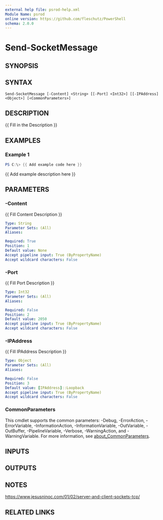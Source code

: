 ```yaml
---
external help file: psrod-help.xml
Module Name: psrod
online version: https://github.com/fleschutz/PowerShell
schema: 2.0.0
---
```


# Send-SocketMessage

## SYNOPSIS

## SYNTAX

```
Send-SocketMessage [-Content] <String> [[-Port] <Int32>] [[-IPAddress] <Object>] [<CommonParameters>]
```

## DESCRIPTION
{{ Fill in the Description }}

## EXAMPLES

### Example 1
```powershell
PS C:\> {{ Add example code here }}
```

{{ Add example description here }}

## PARAMETERS

### -Content
{{ Fill Content Description }}

```yaml
Type: String
Parameter Sets: (All)
Aliases:

Required: True
Position: 1
Default value: None
Accept pipeline input: True (ByPropertyName)
Accept wildcard characters: False
```

### -Port
{{ Fill Port Description }}

```yaml
Type: Int32
Parameter Sets: (All)
Aliases:

Required: False
Position: 2
Default value: 2050
Accept pipeline input: True (ByPropertyName)
Accept wildcard characters: False
```

### -IPAddress
{{ Fill IPAddress Description }}

```yaml
Type: Object
Parameter Sets: (All)
Aliases:

Required: False
Position: 3
Default value: [IPAddress]::Loopback
Accept pipeline input: True (ByPropertyName)
Accept wildcard characters: False
```

### CommonParameters
This cmdlet supports the common parameters: -Debug, -ErrorAction, -ErrorVariable, -InformationAction, -InformationVariable, -OutVariable, -OutBuffer, -PipelineVariable, -Verbose, -WarningAction, and -WarningVariable. For more information, see [about_CommonParameters](http://go.microsoft.com/fwlink/?LinkID=113216).

## INPUTS

## OUTPUTS

## NOTES
https://www.jesusninoc.com/01/02/server-and-client-sockets-tcp/

## RELATED LINKS
